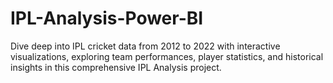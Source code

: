 # IPL-Analysis-Power-BI
Dive deep into IPL cricket data from 2012 to 2022 with interactive visualizations, exploring team performances, player statistics, and historical insights in this comprehensive IPL Analysis project.
